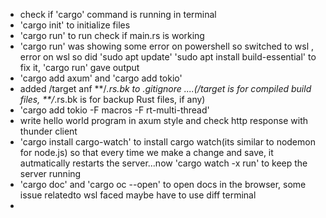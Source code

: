 - check if 'cargo' command is running in terminal
- 'cargo init' to initialize files
- 'cargo run' to run check if main.rs is working
- 'cargo run' was showing some error on powershell so switched to wsl , error on wsl so did 'sudo apt update'
'sudo apt install build-essential' to fix it, 'cargo run' gave output
- 'cargo add axum' and 'cargo add tokio'
- added /target anf **/*.rs.bk to .gitignore ....(/target is for compiled build files, **/*.rs.bk is for backup Rust files, if any)
- 'cargo add tokio -F macros -F rt-multi-thread'
- write hello world program in axum style and check http response with thunder client
- 'cargo install cargo-watch' to install cargo watch(its similar to nodemon for node.js) so that every time we make a change and save, it autmatically restarts the server...now 'cargo watch -x run' to keep the server running
- 'cargo doc' and 'cargo oc --open' to open docs in the browser, some issue relatedto wsl faced maybe have to use diff terminal
- 